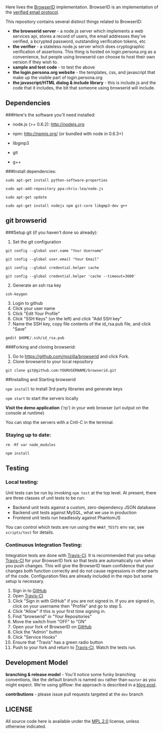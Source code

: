 <!-- This Source Code Form is subject to the terms of the Mozilla Public
   - License, v. 2.0. If a copy of the MPL was not distributed with this
   - file, You can obtain one at http://mozilla.org/MPL/2.0/. -->

Here lives the [BrowserID][] implementation.  BrowserID is an implementation of the
[verified email protocol][VEP].

  [BrowserID]:https://login.persona.org
  [VEP]:https://wiki.mozilla.org/Labs/Identity/VerifiedEmailProtocol

This repository contains several distinct things related to BrowserID:

  * **the browserid server** - a node.js server which implements a web services api, stores a record of users, the email addresses they've verified, a bcrypted password, outstanding verification tokens, etc
  * **the verifier** - a stateless node.js server which does cryptographic verification of assertions. This thing is hosted on login.persona.org as a convenience, but people using browserid can choose to host their own version if they wish to.
  * **sample and test code** - to test the above
  * **the login.persona.org website** - the templates, css, and javascript that make up the visible part of login.persona.org
  * **the javascript/HTML dialog & include library** - this is include.js and the code that it includes, the bit that someone using browserid will include.

## Dependencies

###Here's the software you'll need installed:

* node.js (>= 0.6.2): http://nodejs.org

* npm: http://npmjs.org/ (or bundled with node in 0.6.3+)

* libgmp3

* git

* g++

###Install dependencies:

 `sudo apt-get install python-software-properties`
 
 `sudo apt-add-repository ppa:chris-lea/node.js`
 
 `sudo apt-get update`
 
 `sudo apt-get install nodejs npm git-core libgmp3-dev g++`

## git browserid

###Setup git (if you haven't done so already):

1. Set the git configuration

 `git config --global user.name "Your Username"`
 
 `git config --global user.email "Your Email"`
 
 `git config --global credential.helper cache`
 
 `git config --global credential.helper 'cache --timeout=3600'`

2. Generate an ssh rsa key

 `ssh-keygen`

3. Login to github
4. Click your user name
5. Click "Edit Your Profile"
6. Click "SSH Keys" (on the left) and click "Add SSH key"
7. Name the SSH key, copy file contents of the id_rsa.pub file, and click "Save"

 `gedit $HOME/.ssh/id_rsa.pub`

###Forking and cloning browserid:
1. Go to https://github.com/mozilla/browserid and click Fork.
2. Clone browserid to your local repository

 `git clone git@github.com:YOURUSERNAME/browserid.git`


##Installing and Starting browserid
 
 `npm install` to install 3rd party libraries and generate keys
 
 `npm start` to start the servers locally

**Visit the demo application** ('rp') in your web browser (url output on the console at runtime)

You can stop the servers with a Cntl-C in the terminal.

### Staying up to date:

 `rm -Rf var node_modules`
 
 `npm install`


## Testing

### Local testing:
Unit tests can be run by invoking `npm test` at the top level.  At present,
there are three classes of unit tests to be run:

  * Backend unit tests against a custom, zero-dependency JSON database
  * Backend unit tests against MySQL, what we use in production
  * Frontend unit tests run headlessly against PhantomJS

You can control which tests are run using the `WHAT_TESTS` env var, see
`scripts/test` for details.

### Continuous Integration Testing:
Integration tests are done with [Travis-CI][]. It is recommended that you setup [Travis-CI][] for your BrowserID fork so that tests are automatically run when you push changes. This will give the BrowserID team confidence that your changes both function correctly and do not cause regressions in other parts of the code.  Configuration files are already included in the repo but some setup is necessary.

1. Sign in to [GitHub][]
2. Open [Travis-CI][]
3. Click "Sign in with GitHub" if you are not signed in. If you are signed in, click on your username then "Profile" and go to step 5.
4. Click "Allow" if this is your first time signing in.
5. Find "browserid" in "Your Repositories"
6. Move the switch from "OFF" to "ON"
7. Open your fork of BrowserID on [GitHub][]
8. Click the "Admin" button
9. Click "Service Hooks"
10. Ensure that "Travis" has a green radio button
11. Push to your fork and return to [Travis-CI][]. Watch the tests run.

  [Travis-CI]: http://travis-ci.org
  [GitHub]: https://github.com

## Development Model

**branching & release model** - You'll notice some funky branching conventions, like the default branch is named `dev` rather than `master` as you might expect.  We're using gitflow: the approach is described in a [blog post](http://lloyd.io/applying-gitflow).

**contributions** - please issue pull requests targeted at the `dev` branch

## LICENSE

All source code here is available under the [MPL 2.0][] license, unless
otherwise indicated.

  [MPL 2.0]: https://mozilla.org/MPL/2.0/
